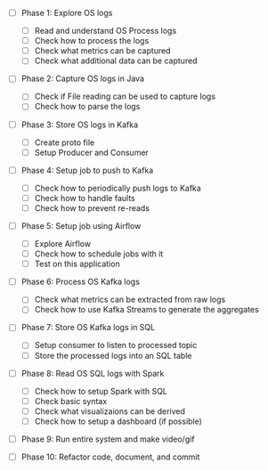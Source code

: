 - [ ] Phase 1: Explore OS logs
    - [ ] Read and understand OS Process logs
    - [ ] Check how to process the logs
    - [ ] Check what metrics can be captured
    - [ ] Check what additional data can be captured

- [ ] Phase 2: Capture OS logs in Java
    - [ ] Check if File reading can be used to capture logs
    - [ ] Check how to parse the logs

- [ ] Phase 3: Store OS logs in Kafka
    - [ ] Create proto file
    - [ ] Setup Producer and Consumer

- [ ] Phase 4: Setup job to push to Kafka
    - [ ] Check how to periodically push logs to Kafka
    - [ ] Check how to handle faults
    - [ ] Check how to prevent re-reads

- [ ] Phase 5: Setup job using Airflow
    - [ ] Explore Airflow
    - [ ] Check how to schedule jobs with it
    - [ ] Test on this application

- [ ] Phase 6: Process OS Kafka logs
    - [ ] Check what metrics can be extracted from raw logs
    - [ ] Check how to use Kafka Streams to generate the aggregates

- [ ] Phase 7: Store OS Kafka logs in SQL
    - [ ] Setup consumer to listen to processed topic
    - [ ] Store the processed logs into an SQL table

- [ ] Phase 8: Read OS SQL logs with Spark
    - [ ] Check how to setup Spark with SQL
    - [ ] Check basic syntax
    - [ ] Check what visualizaions can be derived
    - [ ] Check how to setup a dashboard (if possible)

- [ ] Phase 9: Run entire system and make video/gif

- [ ] Phase 10: Refactor code, document, and commit
